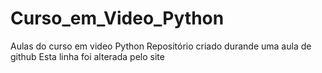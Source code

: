 # Curso_em_Video_Python
 Aulas do curso em video Python
 Repositório criado durande uma aula de github
 Esta linha foi alterada pelo site
